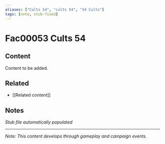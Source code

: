 ```yaml
---
aliases: ["Cults 54", "cults 54", "54 Cults"]
tags: [note, stub-fixed]
---
```


# Fac00053 Cults 54

## Content
Content to be added.

## Related
- [[Related content]]

## Notes
*Stub file automatically populated*

---
*Note: This content develops through gameplay and campaign events.*